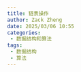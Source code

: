 ```yaml
---
title: 链表操作
author: Zack Zheng
date: 2025/03/06 10:55
categories:
 - 数据结构和算法
tags:
 - 数据结构
 - 算法
---
```

